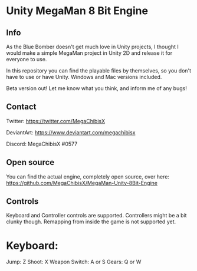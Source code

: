 # Unity MegaMan 8 Bit Engine


## Info
As the Blue Bomber doesn't get much love in Unity projects, I thought I would make a simple MegaMan project in Unity 2D and release it for everyone to use.

In this repository you can find the playable files by themselves, so you don't have to use or have Unity. Windows and Mac versions included.


Beta version out! Let me know what you think, and inform me of any bugs!


## Contact
Twitter: https://twitter.com/MegaChibisX

DeviantArt: https://www.deviantart.com/megachibisx

Discord: MegaChibisX #0577


## Open source

You can find the actual engine, completely open source, over here: https://github.com/MegaChibisX/MegaMan-Unity-8Bit-Engine


## Controls

Keyboard and Controller controls are supported. Controllers might be a bit clunky though. Remapping from inside the game is not supported yet.

# Keyboard:
Jump: Z
Shoot: X
Weapon Switch: A or S
Gears: Q or W

